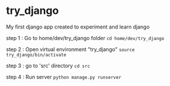 # try_django
My first django app created to experiment and learn django

step 1 : Go to home/dev/try_django folder `cd home/dev/try_django`

step 2 : Open virtual environment "try_django" `source try_django/bin/activate`

step 3 : go to 'src' directory `cd src`

step 4 : Run server `python manage.py runserver`
